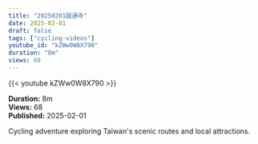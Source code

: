 ```yaml
---
title: "20250201圓通寺"
date: 2025-02-01
draft: false
tags: ["cycling-videos"]
youtube_id: "kZWw0W8X790"
duration: "8m"
views: 68
---
```


{{< youtube kZWw0W8X790 >}}

**Duration:** 8m  
**Views:** 68  
**Published:** 2025-02-01

Cycling adventure exploring Taiwan's scenic routes and local attractions.
